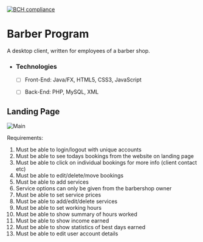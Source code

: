 [![BCH compliance](https://bettercodehub.com/edge/badge/zEndurance/BarberShop?branch=master)](https://bettercodehub.com/)

# Barber Program

A desktop client, written for employees of a barber shop. 

- ### Technologies
	- [ ] Front-End: Java/FX, HTML5, CSS3, JavaScript
	- [ ] Back-End: PHP, MySQL, XML


## Landing Page

![Main](screenshots/main.JPG)


Requirements:
1. Must be able to login/logout with unique accounts
2. Must be able to see todays bookings from the website on landing page
3. Must be able to click on individual bookings for more info (client contact etc)
4. Must be able to edit/delete/move bookings 
5. Must be able to add services
6. Service options can only be given from the barbershop owner
7. Must be able to set service prices
8. Must be able to add/edit/delete services
9. Must be able to set working hours
10. Must be able to show summary of hours worked
11. Must be able to show income earned
12. Must be able to show statistics of best days earned
13. Must be able to edit user account details